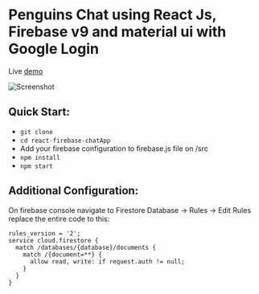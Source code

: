 Penguins Chat using React Js, Firebase v9 and material ui with Google Login
=====================================

Live [demo](https://penguine-chat.netlify.app/)

![Screenshot](https://firebasestorage.googleapis.com/v0/b/chat-app-1822e.appspot.com/o/demoimage.png?alt=media&token=de5ff944-e9d0-43e8-8f0f-b39b01869d30)

Quick Start:
------------

- ``` git clone ```
- ``` cd react-firebase-chatApp ```
- Add your firebase configuration to firebase.js file on /src
- ``` npm install ```
- ``` npm start ```


Additional Configuration:
-------------------------

On firebase console navigate to Firestore Database -> Rules -> Edit Rules 
replace the entire code to this:




```
rules_version = '2';
service cloud.firestore {
  match /databases/{database}/documents {
    match /{document=**} {
      allow read, write: if request.auth != null;
    }
  }
}
```
